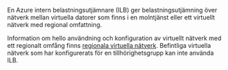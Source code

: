 En Azure intern belastningsutjämnare (ILB) ger belastningsutjämning över nätverk mellan virtuella datorer som finns i en molntjänst eller ett virtuellt nätverk med regional omfattning.

Information om hello användning och konfiguration av virtuellt nätverk med ett regionalt omfång finns [regionala virtuella nätverk](../articles/virtual-network/virtual-networks-migrate-to-regional-vnet.md). Befintliga virtuella nätverk som har konfigurerats för en tillhörighetsgrupp kan inte använda ILB.
